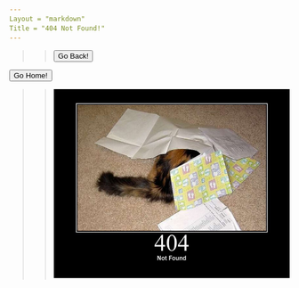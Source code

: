 ```yaml
---
Layout = "markdown"
Title = "404 Not Found!"
---
```

>> <input type="button" value="Go Back!" onclick="history.back()">
<a href="/"> 
    <input type="button" value="Go Home!">
</a>

>> ![Alt text](/assets/img/404.jpg "a title")



